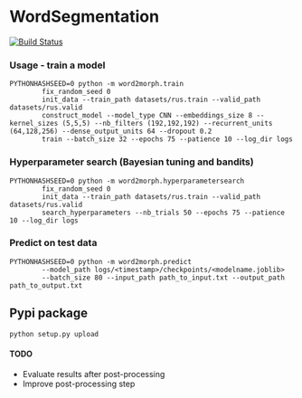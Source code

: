 # WordSegmentation

[![Build Status](https://travis-ci.com/MartinXPN/word2morph.svg?branch=master)](https://travis-ci.com/MartinXPN/word2morph)

### Usage - train a model
```commandline
PYTHONHASHSEED=0 python -m word2morph.train
        fix_random_seed 0
        init_data --train_path datasets/rus.train --valid_path datasets/rus.valid
        construct_model --model_type CNN --embeddings_size 8 --kernel_sizes (5,5,5) --nb_filters (192,192,192) --recurrent_units (64,128,256) --dense_output_units 64 --dropout 0.2
        train --batch_size 32 --epochs 75 --patience 10 --log_dir logs
```

### Hyperparameter search (Bayesian tuning and bandits)
```commandline
PYTHONHASHSEED=0 python -m word2morph.hyperparametersearch
        fix_random_seed 0
        init_data --train_path datasets/rus.train --valid_path datasets/rus.valid
        search_hyperparameters --nb_trials 50 --epochs 75 --patience 10 --log_dir logs
```

### Predict on test data
```commandline
PYTHONHASHSEED=0 python -m word2morph.predict
        --model_path logs/<timestamp>/checkpoints/<modelname.joblib>
        --batch_size 80 --input_path path_to_input.txt --output_path path_to_output.txt
```


## Pypi package
```commandline
python setup.py upload
```


#### TODO
* Evaluate results after post-processing
* Improve post-processing step
